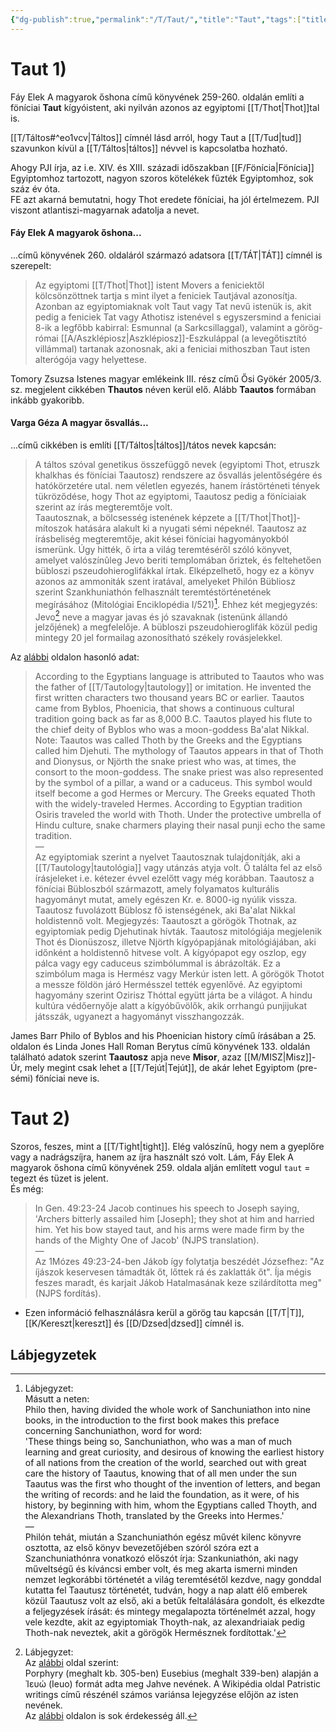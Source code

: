 ```yaml
---
{"dg-publish":true,"permalink":"/T/Taut/","title":"Taut","tags":["titleandheadingonedontmatch","multipleentries","stitched","Englishtexttranslated"],"created":"2023-10-20T02:21","updated":"2024-01-24T03:44"}
---
```



# Taut 1)

Fáy Elek A magyarok őshona című könyvének 259-260. oldalán említi a föníciai **Taut** kígyóistent, aki nyilván azonos az egyiptomi [[T/Thot\|Thot]]tal is.  

[[T/Táltos#^eo1vcv\|Táltos]] címnél lásd arról, hogy Taut a [[T/Tud\|tud]] szavunkon kívül a [[T/Táltos\|táltos]] névvel is kapcsolatba hozható.

Ahogy PJI írja, az i.e. XIV. és XIII. századi időszakban [[F/Fönícia\|Fönícia]] Egyiptomhoz tartozott, nagyon szoros kötelékek fűzték Egyiptomhoz, sok száz év óta.  
FE azt akarná bemutatni, hogy Thot eredete föníciai, ha jól értelmezem. PJI viszont atlantiszi-magyarnak adatolja a nevet.  

#### Fáy Elek A magyarok őshona...

...című könyvének 260. oldaláról származó adatsora [[T/TÁT\|TÁT]] címnél is szerepelt:  
> Az egyiptomi [[T/Thot\|Thot]] istent Movers a feniciektől kölcsönzöttnek tartja s mint ilyet a feniciek Tautjával azonosítja. Azonban az egyiptomiaknak volt Taut vagy Tat nevű istenük is, akit pedig a feniciek Tat vagy Athotisz istenével s egyszersmind a feniciai 8-ik a legfőbb kabirral: Esmunnal (a Sarkcsillaggal), valamint a görög-római [[A/Aszklépiosz\|Aszklépiosz]]-Eszkuláppal (a levegőtisztító villámmal) tartanak azonosnak, aki a feniciai mithoszban Taut isten alterógója vagy helyettese.  

Tomory Zsuzsa Istenes magyar emlékeink III. rész című Ősi Gyökér 2005/3. sz. megjelent cikkében **Thautos** néven kerül elő. Alább **Taautos** formában inkább gyakoribb.  

#### Varga Géza A magyar ősvallás...

...című cikkében is említi [[T/Táltos\|táltos]]/tátos nevek kapcsán:  
> A táltos szóval genetikus összefüggő nevek (egyiptomi Thot, etruszk khalkhas és föníciai Taautosz) rendszere az ősvallás jelentőségére és hatókörzetére utal. nem véletlen egyezés, hanem írástörténeti tények tükröződése, hogy Thot az egyiptomi, Taautosz pedig a föníciaiak szerint az írás megteremtője volt.  
> Taautosznak, a bölcsesség istenének képzete a [[T/Thot\|Thot]]-mítoszok hatására alakult ki a nyugati sémi népeknél. Taautosz az írásbeliség megteremtője, akit kései föníciai hagyományokból ismerünk. Úgy hitték, ő írta a világ teremtéséről szóló könyvet, amelyet valószínûleg Jevo beriti templomában őriztek, és feltehetően bübloszi pszeudohieroglifákkal írtak. Elképzelhető, hogy ez a könyv azonos az ammoniták szent iratával, amelyeket Philón Bübliosz szerint Szankhuniathón felhasznált teremtéstörténetének megírásához (Mitológiai Enciklopédia I/521)[^1]. Ehhez két megjegyzés: Jevo[^2] neve a magyar javas és jó szavaknak (istenünk állandó jelzőjének) a megfelelője. A bübloszi pszeudohieroglifák közül pedig mintegy 20 jel formailag azonosítható székely rovásjelekkel.  

Az [alábbi](https://www.aut.edu/phoenician.html) oldalon hasonló adat:  
> According to the Egyptians language is attributed to Taautos who was the father of [[T/Tautology\|tautology]] or imitation. He invented the first written characters two thousand years BC or earlier. Taautos came from Byblos, Phoenicia, that shows a continuous cultural tradition going back as far as 8,000 B.C. Taautos played his flute to the chief deity of Byblos who was a moon-goddess Ba'alat Nikkal.  
> Note: Taautos was called Thoth by the Greeks and the Egyptians called him Djehuti. The mythology of Taautos appears in that of Thoth and Dionysus, or Njörth the snake priest who was, at times, the consort to the moon-goddess. The snake priest was also represented by the symbol of a pillar, a wand or a caduceus. This symbol would itself become a god Hermes or Mercury. The Greeks equated Thoth with the widely-traveled Hermes. According to Egyptian tradition Osiris traveled the world with Thoth. Under the protective umbrella of Hindu culture, snake charmers playing their nasal punji echo the same tradition.  
—  
> Az egyiptomiak szerint a nyelvet Taautosznak tulajdonítják, aki a [[T/Tautology\|tautológia]] vagy utánzás atyja volt. Ő találta fel az első írásjeleket i.e. kétezer évvel ezelőtt vagy még korábban. Taautosz a föníciai Bübloszból származott, amely folyamatos kulturális hagyományt mutat, amely egészen Kr. e. 8000-ig nyúlik vissza. Taautosz fuvolázott Büblosz fő istenségének, aki Ba'alat Nikkal holdistennő volt.
> Megjegyzés: Taautoszt a görögök Thotnak, az egyiptomiak pedig Djehutinak hívták. Taautosz mitológiája megjelenik Thot és Dionüszosz, illetve Njörth kígyópapjának mitológiájában, aki időnként a holdistennő hitvese volt. A kígyópapot egy oszlop, egy pálca vagy egy caduceus szimbólummal is ábrázolták. Ez a szimbólum maga is Hermész vagy Merkúr isten lett. A görögök Thotot a messze földön járó Hermésszel tették egyenlővé. Az egyiptomi hagyomány szerint Ozirisz Thóttal együtt járta be a világot. A hindu kultúra védőernyője alatt a kígyóbűvölők, akik orrhangú punjijukat játsszák, ugyanezt a hagyományt visszhangozzák.  

James Barr Philo of Byblos and his Phoenician history című írásában a 25. oldalon és Linda Jones Hall Roman Berytus című könyvének 133. oldalán található adatok szerint **Taautosz** apja neve **Misor**, azaz [[M/MISZ\|Misz]]-Úr, mely megint csak lehet a [[T/Tejút\|Tejút]], de akár lehet Egyiptom (pre-sémi) föníciai neve is.  

# Taut 2)

Szoros, feszes, mint a [[T/Tight\|tight]]. Elég valószínű, hogy nem a gyeplőre vagy a nadrágszíjra, hanem az íjra használt szó volt. Lám, Fáy Elek A magyarok őshona című könyvének 259. oldala alján említett vogul `taut` = tegezt és tüzet is jelent.  
És még:  
> In Gen. 49:23-24 Jacob continues his speech to Joseph saying, 'Archers bitterly assailed him \[Joseph\]; they shot at him and harried him. Yet his bow stayed taut, and his arms were made firm by the hands of the Mighty One of Jacob' (NJPS translation).  
> —  
> Az 1Mózes 49:23-24-ben Jákob így folytatja beszédét Józsefhez: "Az íjászok keservesen támadták őt, lőttek rá és zaklatták őt". Íja mégis feszes maradt, és karjait Jákob Hatalmasának keze szilárdította meg" (NJPS fordítás).  
- Ezen információ felhasználásra kerül a görög tau kapcsán [[T/T\|T]], [[K/Kereszt\|kereszt]] és [[D/Dzsed\|dzsed]] címnél is.  

## Lábjegyzetek

[^1]: Lábjegyzet:  
Másutt a neten:  
Philo then, having divided the whole work of Sanchuniathon into nine books, in the introduction to the first book makes this preface concerning Sanchuniathon, word for word:  
'These things being so, Sanchuniathon, who was a man of much learning and great curiosity, and desirous of knowing the earliest history of all nations from the creation of the world, searched out with great care the history of Taautus, knowing that of all men under the sun Taautus was the first who thought of the invention of letters, and began the writing of records: and he laid the foundation, as it were, of his history, by beginning with him, whom the Egyptians called Thoyth, and the Alexandrians Thoth, translated by the Greeks into Hermes.'  
—  
Philón tehát, miután a Szanchuniathón egész művét kilenc könyvre osztotta, az első könyv bevezetőjében szóról szóra ezt a Szanchuniathónra vonatkozó előszót írja:
Szankuniathón, aki nagy műveltségű és kíváncsi ember volt, és meg akarta ismerni minden nemzet legkorábbi történetét a világ teremtésétől kezdve, nagy gonddal kutatta fel Taautusz történetét, tudván, hogy a nap alatt élő emberek közül Taautusz volt az első, aki a betűk feltalálására gondolt, és elkezdte a feljegyzések írását: és mintegy megalapozta történelmét azzal, hogy vele kezdte, akit az egyiptomiak Thoyth-nak, az alexandriaiak pedig Thoth-nak neveztek, akit a görögök Hermésznek fordítottak.'  

[^2]: Lábjegyzet:  
Az [alábbi](https://en.m.wikipedia.org/wiki/Tetragrammaton) oldal szerint:  
Porphyry (meghalt kb. 305-ben) Eusebius (meghalt 339-ben) alapján a Ἰευώ (Ieuo) formát adta meg Jahve nevének. A Wikipédia oldal Patristic writings című részénél számos variánsa lejegyzése előjön az isten nevének.  
Az [alábbi](https://phoenicia.org/theomythology.html) oldalon is sok érdekesség áll.  